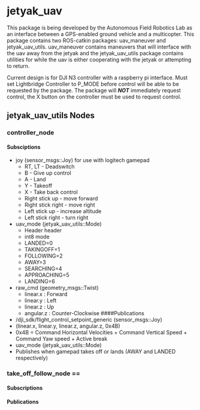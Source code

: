 # jetyak_uav
This package is being developed by the Autonomous Field Robotics Lab as an interface between a GPS-enabled ground vehicle and a multicopter. This package contains two ROS-catkin packages: uav_maneuver and jetyak_uav_utils. uav_maneuver contains maneuvers that will interface with the uav away from the jetyak and the jetyak_uav_utils package contains utilities for while the uav is either cooperating with the jetyak or attempting to return.

Current design is for DJI N3 controller with a raspberry pi interface. Must set Lightbridge Controller to P_MODE before control will be able to be requested by the package. The package will ***NOT*** immediately request control, the X button on the controller must be used to request control.

## jetyak_uav_utils Nodes
### controller_node 
#### Subsciptions
* joy (sensor_msgs::Joy) for use with logitech gamepad
  * RT, LT - Deadswitch
  * B - Give up control
  * A - Land
  * Y - Takeoff
  * X - Take back control
  * Right stick up - move forward
  * Right stick right - move right
  * Left stick up - increase altitude
  * Left stick right - turn right
* uav_mode (jetyak_uav_utils::Mode)
  * Header header
  * int8 mode
  * LANDED=0
  * TAKINGOFF=1
  * FOLLOWING=2
  * AWAY=3
  * SEARCHING=4
  * APPROACHING=5
  * LANDING=6
* raw_cmd (geometry_msgs::Twist) 
  * linear.x : Forward
  * linear.y : Left
  * linear.z : Up
  * angular.z : Counter-Clockwise
####Publications
* /dji_sdk/flight_control_setpoint_generic (sensor_msgs::Joy)
 * (linear.x, linear.y, linear.z, angular.z, 0x4B)
 * 0x4B = Command Horizontal Velocities + Command Vertical Speed + Command Yaw speed + Active break
* uav_mode (jetyak_uav_utils::Mode)
 * Publishes when gamepad takes off or lands (AWAY and LANDED respectively)

### take_off_follow_node ==
#### Subscriptions
#### Publications
